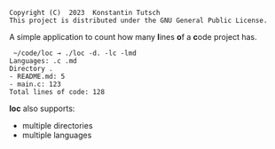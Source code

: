 ```
Copyright (C)  2023  Konstantin Tutsch
This project is distributed under the GNU General Public License.
```
A simple application to count how many **l**ines **o**f a **c**ode project has.

```
 ~/code/loc → ./loc -d. -lc -lmd
Languages: .c .md
Directory .
- README.md: 5
- main.c: 123
Total lines of code: 128
```

**loc** also supports:
- multiple directories
- multiple languages
